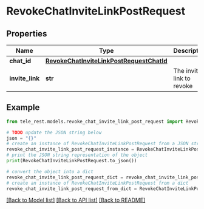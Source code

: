 # RevokeChatInviteLinkPostRequest


## Properties

Name | Type | Description | Notes
------------ | ------------- | ------------- | -------------
**chat_id** | [**RevokeChatInviteLinkPostRequestChatId**](RevokeChatInviteLinkPostRequestChatId.md) |  | 
**invite_link** | **str** | The invite link to revoke | 

## Example

```python
from tele_rest.models.revoke_chat_invite_link_post_request import RevokeChatInviteLinkPostRequest

# TODO update the JSON string below
json = "{}"
# create an instance of RevokeChatInviteLinkPostRequest from a JSON string
revoke_chat_invite_link_post_request_instance = RevokeChatInviteLinkPostRequest.from_json(json)
# print the JSON string representation of the object
print(RevokeChatInviteLinkPostRequest.to_json())

# convert the object into a dict
revoke_chat_invite_link_post_request_dict = revoke_chat_invite_link_post_request_instance.to_dict()
# create an instance of RevokeChatInviteLinkPostRequest from a dict
revoke_chat_invite_link_post_request_from_dict = RevokeChatInviteLinkPostRequest.from_dict(revoke_chat_invite_link_post_request_dict)
```
[[Back to Model list]](../README.md#documentation-for-models) [[Back to API list]](../README.md#documentation-for-api-endpoints) [[Back to README]](../README.md)


